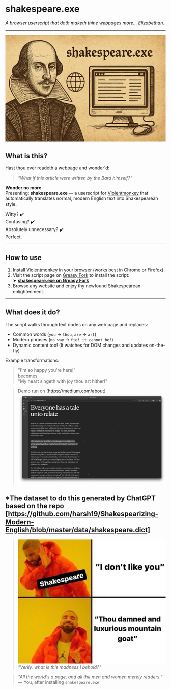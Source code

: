 # shakespeare.exe

*A browser userscript that doth maketh thine webpages more... Elizabethan.*

---
![banner](banner.png)  

## What is this?

Hast thou ever readeth a webpage and wonder'd:

> *"What if this article were written by the Bard himself?"*

**Wonder no more.**  
Presenting: **shakespeare.exe** — a userscript for [Violentmonkey](https://violentmonkey.github.io/) that automatically translates normal, modern English text into Shakespearean style.

Witty? ✔️  
Confusing? ✔️  
Absolutely unnecessary? ✔️  
Perfect.

---

## How to use

1. Install [Violentmonkey](https://violentmonkey.github.io/) in your browser (works best in Chrome or Firefox).
2. Visit the script page on [Greasy Fork](https://greasyfork.org/) to install the script:  
   ➤ **[shakespeare.exe on Greasy Fork](https://greasyfork.org/en/scripts/540238-shakespeare-exe)**
3. Browse any website and enjoy thy newfound Shakespearean enlightenment.

---

## What does it do?

The script walks through text nodes on any web page and replaces:

- Common words (`you` → `thou`, `are` → `art`)
- Modern phrases (`no way` → `fie! it cannot be!`)
- Dynamic content too! (It watches for DOM changes and updates on-the-fly)

Example transformations:

> "I'm so happy you're here!"  
> becomes  
> "My heart singeth with joy thou art hither!"

> Demo run on (https://medium.com/about)
> ![demo run](demo.png)  

*The dataset to do this generated by ChatGPT based on the repo [https://github.com/harsh19/Shakespearizing-Modern-English/blob/master/data/shakespeare.dict]
---

> ![shookspeare meme](meme.jpg)  
> *"Verily, what is this madness I behold?"*



> _"All the world's a page, and all the men and women merely readers."_  
> — You, after installing `shakespeare.exe`
